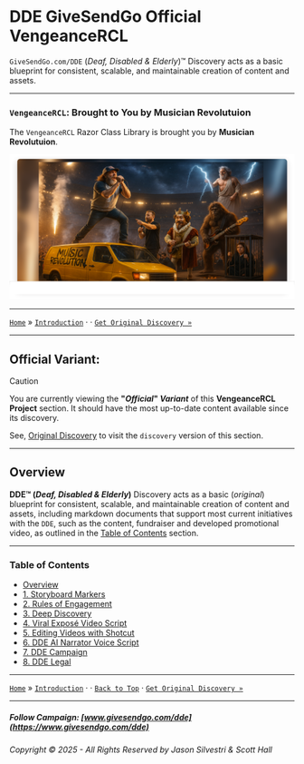 ﻿# DDE GiveSendGo Official VengeanceRCL

`GiveSendGo.com/DDE` (_Deaf, Disabled & Elderly_)™ Discovery acts as a basic blueprint for consistent, scalable, and maintainable creation of content and assets.

---

### `VengeanceRCL`: Brought to You by Musician Revolutuion

The `VengeanceRCL` Razor Class Library is brought you by **Musician Revolutuion**.

![Musician Revolutuion](https://github.com/JasonSilvestri/VengeanceRCL/blob/master/VengeanceRCL/wwwroot/images/musician-revolution-splash.png)

---

[`Home`](../../../README.md) » [`Introduction`](./ReadMe.md) · · [`Get Original Discovery »`](../../../Discovery/README.md) 

---

## **Official Variant:**

> [!CAUTION]
> You are currently viewing the **"_Official_" _Variant_** of this **VengeanceRCL Project** section.  It should have the most up-to-date content available since its discovery.
>
> See, [Original Discovery](../../../Discovery/README.md) to visit the `discovery` version of this section.

---

## **Overview**


**DDE™ (_Deaf, Disabled & Elderly_)** Discovery acts as a basic (_original_) blueprint for consistent, scalable, and maintainable creation of content and assets, including markdown documents that support most current initiatives with the `DDE`, such as the content, fundraiser and developed promotional video, as outlined in the [Table of Contents](#table-of-contents) section.

---

### Table of Contents

- [Overview](#overview)
- [1. Storyboard Markers](../../../Official/StoryboardMarkers.md)
- [2. Rules of Engagement](../../../Official/RulesofEngagement.md)
- [3. Deep Discovery](../../../Official/DeepDiscovery.md)
- [4. Viral Exposé Video Script](../../../Official/ViralExposeVideoScript.md)
- [5. Editing Videos with Shotcut](../../../Official/EditingVideoswithShotcut.md)
- [6. DDE AI Narrator Voice Script](../../../Official/DdeGiveSendGoAiVoices.md)
- [7. DDE Campaign](../../../Official/DdeGiveSendGoCampaignSync.md)
- [8. DDE Legal](../../../Official/DdeGiveSendGoLegal.md)

---

[`Home`](../../../README.md) » [`Introduction`](./ReadMe.md) · · [`Back to Top`](#table-of-contents) · [`Get Original Discovery »`](../../../Discovery/README.md) 

---

##### Follow Campaign: [www.givesendgo.com/dde](https://www.givesendgo.com/dde)

###### Copyright © 2025 - All Rights Reserved by Jason Silvestri & Scott Hall